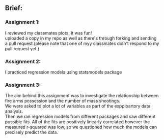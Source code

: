 ## Brief:

### Assignment 1:
I reviewed my classmates plots. It was fun!  
uploaded a copy in my repo as well as there's through forking and sending a pull request.(please note that one of myy classmates didn't respond to my pull request yet.)

### Assignment 2:
I practiced regression models using statsmodels package

### Assignment 3:
The aim behind this assignment was to investigate the relationship between fire arms possession and the number of mass shootings.  
We were asked to plot a lot of variables as part of the expploartory data analysis.  
Then we ran regression models from different packages and saw different possible fits.
All of the fits are positively linearly correlated however the measured r-squared was low, so we questioned how much the models can precisely predict the data.
